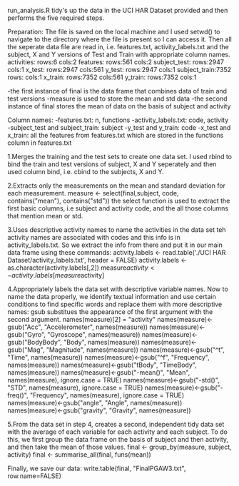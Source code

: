run_analysis.R tidy's up the data in the UCI HAR Dataset provided and then performs the five required steps.

Preparation:
The file is saved on the local machine and I used setwd() to navigate to the directory where the file is present so I can access it. Then all the seperate data file are read in, i.e. features.txt, activity_labels.txt and the subject, X and Y versions of Test and Train with appropriate column names.
activities: rows:6 cols:2
features: rows:561 cols:2
subject_test: rows:2947 cols:1
x_test: rows:2947 cols:561
y_test: rows:2947 cols:1
subject_train:7352 rows: cols:1
x_train: rows:7352 cols:561
y_train: rows:7352 cols:1

-the first instance of final is the data frame that combines data of train and test versions
-measure is used to store the mean and std data
-the second instance of final stores the mean of data on the basis of subject and activity

Column names:
-features.txt: n, functions
-activity_labels.txt: code, activity
-subject_test and subject_train: subject
-y_test and y_train: code
-x_test and x_train: all the features from features.txt which are stored in the functions column in features.txt

1.Merges the training and the test sets to create one data set.
I used rbind to bind the train and test versions of subject, X and Y seperately and then used column bind, i.e. cbind to the subjects, X and Y.

2.Extracts only the measurements on the mean and standard deviation for each measurement.
measure <- select(final,subject, code, contains("mean"), contains("std"))
the select function is used to extract the first basic columns, i.e subject and activity code, and the all those columns that mention mean or std.

3.Uses descriptive activity names to name the activities in the data set
teh activity names are associated with codes and this info is in activity_labels.txt. So we extract the info from there and put it in our main data frame using these commands:
activity.labels <- read.table('./UCI HAR Dataset/activity_labels.txt', header = FALSE)
activity.labels <- as.character(activity.labels[,2])
measure$activity <- activity.labels[measure$activity]

4.Appropriately labels the data set with descriptive variable names.
Now to name the data properly, we identify textual information and use certain conditions to find specific words and replace them with more descriptive names: gsub substitues the appearance of the first argument with the second argument.
names(measure)[2] = "activity"
names(measure)<-gsub("Acc", "Accelerometer", names(measure))
names(measure)<-gsub("Gyro", "Gyroscope", names(measure))
names(measure)<-gsub("BodyBody", "Body", names(measure))
names(measure)<-gsub("Mag", "Magnitude", names(measure))
names(measure)<-gsub("^t", "Time", names(measure))
names(measure)<-gsub("^f", "Frequency", names(measure))
names(measure)<-gsub("tBody", "TimeBody", names(measure))
names(measure)<-gsub("-mean()", "Mean", names(measure), ignore.case = TRUE)
names(measure)<-gsub("-std()", "STD", names(measure), ignore.case = TRUE)
names(measure)<-gsub("-freq()", "Frequency", names(measure), ignore.case = TRUE)
names(measure)<-gsub("angle", "Angle", names(measure))
names(measure)<-gsub("gravity", "Gravity", names(measure))

5.From the data set in step 4, creates a second, independent tidy data set with the average of each variable for each activity and each subject.
To do this, we first group the data frame on the basis of subject and then activity, and then take the mean of those values.
final <- group_by(measure, subject, activity)
final <- summarise_all(final, funs(mean))

Finally, we save our data: write.table(final, "FinalPGAW3.txt", row.name=FALSE)